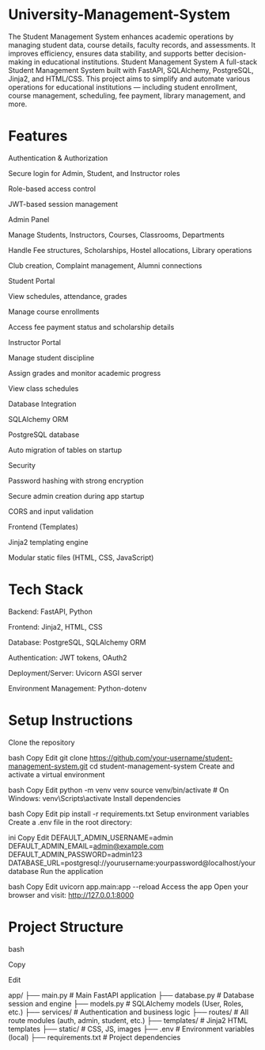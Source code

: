 # University-Management-System
The Student Management System enhances academic operations by managing student data, course details, faculty records, and assessments. It improves efficiency, ensures data stability, and supports better decision-making in educational institutions.
Student Management System
A full-stack Student Management System built with FastAPI, SQLAlchemy, PostgreSQL, Jinja2, and HTML/CSS.
This project aims to simplify and automate various operations for educational institutions — including student enrollment, course management, scheduling, fee payment, library management, and more.

# Features
Authentication & Authorization

Secure login for Admin, Student, and Instructor roles

Role-based access control

JWT-based session management

Admin Panel

Manage Students, Instructors, Courses, Classrooms, Departments

Handle Fee structures, Scholarships, Hostel allocations, Library operations

Club creation, Complaint management, Alumni connections

Student Portal

View schedules, attendance, grades

Manage course enrollments

Access fee payment status and scholarship details

Instructor Portal

Manage student discipline

Assign grades and monitor academic progress

View class schedules

Database Integration

SQLAlchemy ORM

PostgreSQL database

Auto migration of tables on startup

Security

Password hashing with strong encryption

Secure admin creation during app startup

CORS and input validation

Frontend (Templates)

Jinja2 templating engine

Modular static files (HTML, CSS, JavaScript)

# Tech Stack
Backend: FastAPI, Python

Frontend: Jinja2, HTML, CSS

Database: PostgreSQL, SQLAlchemy ORM

Authentication: JWT tokens, OAuth2

Deployment/Server: Uvicorn ASGI server

Environment Management: Python-dotenv

# Setup Instructions
Clone the repository

bash
Copy
Edit
git clone https://github.com/your-username/student-management-system.git
cd student-management-system
Create and activate a virtual environment

bash
Copy
Edit
python -m venv venv
source venv/bin/activate   # On Windows: venv\Scripts\activate
Install dependencies

bash
Copy
Edit
pip install -r requirements.txt
Setup environment variables
Create a .env file in the root directory:

ini
Copy
Edit
DEFAULT_ADMIN_USERNAME=admin
DEFAULT_ADMIN_EMAIL=admin@example.com
DEFAULT_ADMIN_PASSWORD=admin123
DATABASE_URL=postgresql://yourusername:yourpassword@localhost/yourdatabase
Run the application

bash
Copy
Edit
uvicorn app.main:app --reload
Access the app
Open your browser and visit:
http://127.0.0.1:8000

# Project Structure
bash

Copy

Edit

app/
├── main.py             # Main FastAPI application
├── database.py         # Database session and engine
├── models.py           # SQLAlchemy models (User, Roles, etc.)
├── services/           # Authentication and business logic
├── routes/             # All route modules (auth, admin, student, etc.)
├── templates/          # Jinja2 HTML templates
├── static/             # CSS, JS, images
├── .env                # Environment variables (local)
├── requirements.txt    # Project dependencies
